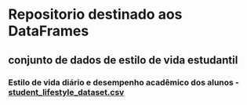 # **Repositorio destinado aos DataFrames**

## conjunto de dados de estilo de vida estudantil
### Estilo de vida diário e desempenho acadêmico dos alunos - [student_lifestyle_dataset.csv](https://www.kaggle.com/datasets/steve1215rogg/student-lifestyle-dataset)
